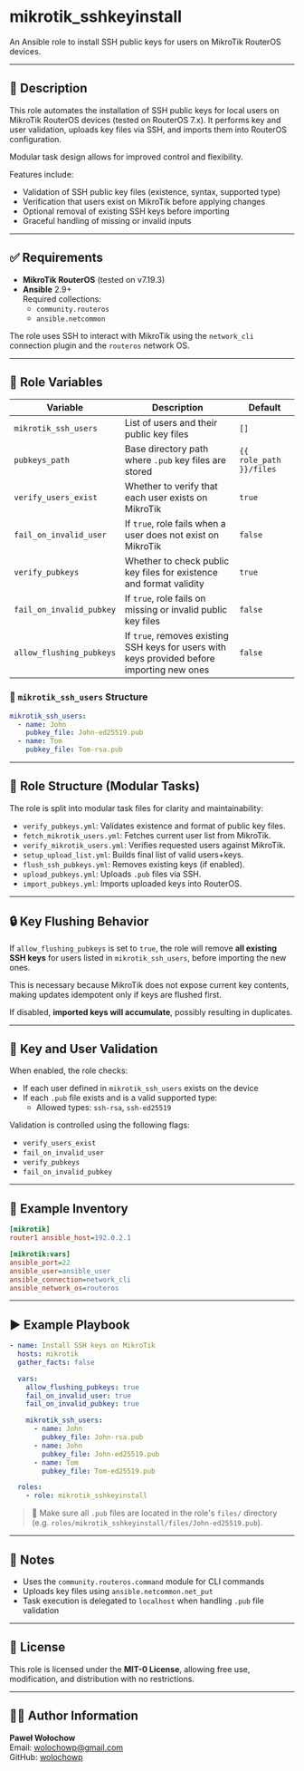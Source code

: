 # mikrotik_sshkeyinstall

An Ansible role to install SSH public keys for users on MikroTik RouterOS devices.

---

## 📄 Description

This role automates the installation of SSH public keys for local users on MikroTik RouterOS devices (tested on RouterOS 7.x). It performs key and user validation, uploads key files via SSH, and imports them into RouterOS configuration.

Modular task design allows for improved control and flexibility.

Features include:

- Validation of SSH public key files (existence, syntax, supported type)
- Verification that users exist on MikroTik before applying changes
- Optional removal of existing SSH keys before importing
- Graceful handling of missing or invalid inputs

---

## ✅ Requirements

- **MikroTik RouterOS** (tested on v7.19.3)
- **Ansible** 2.9+  
  Required collections:
  - `community.routeros`
  - `ansible.netcommon`

The role uses SSH to interact with MikroTik using the `network_cli` connection plugin and the `routeros` network OS.

---

## 📝 Role Variables

| Variable                   | Description                                                                                   | Default                        |
|---------------------------|-----------------------------------------------------------------------------------------------|--------------------------------|
| `mikrotik_ssh_users`      | List of users and their public key files                                                      | `[]`                           |
| `pubkeys_path`            | Base directory path where `.pub` key files are stored                                         | `{{ role_path }}/files`        |
| `verify_users_exist`      | Whether to verify that each user exists on MikroTik                                           | `true`                         |
| `fail_on_invalid_user`    | If `true`, role fails when a user does not exist on MikroTik                                  | `false`                        |
| `verify_pubkeys`          | Whether to check public key files for existence and format validity                           | `true`                         |
| `fail_on_invalid_pubkey`  | If `true`, role fails on missing or invalid public key files                                  | `false`                        |
| `allow_flushing_pubkeys`  | If `true`, removes existing SSH keys for users with keys provided before importing new ones   | `false`                        |

### 🔐 `mikrotik_ssh_users` Structure

```yaml
mikrotik_ssh_users:
  - name: John
    pubkey_file: John-ed25519.pub
  - name: Tom
    pubkey_file: Tom-rsa.pub
```

---

## 📁 Role Structure (Modular Tasks)

The role is split into modular task files for clarity and maintainability:

- `verify_pubkeys.yml`: Validates existence and format of public key files.
- `fetch_mikrotik_users.yml`: Fetches current user list from MikroTik.
- `verify_mikrotik_users.yml`: Verifies requested users against MikroTik.
- `setup_upload_list.yml`: Builds final list of valid users+keys.
- `flush_ssh_pubkeys.yml`: Removes existing keys (if enabled).
- `upload_pubkeys.yml`: Uploads `.pub` files via SSH.
- `import_pubkeys.yml`: Imports uploaded keys into RouterOS.

---

## 🔒 Key Flushing Behavior

If `allow_flushing_pubkeys` is set to `true`, the role will remove **all existing SSH keys** for users listed in `mikrotik_ssh_users`, before importing the new ones.

This is necessary because MikroTik does not expose current key contents, making updates idempotent only if keys are flushed first.

If disabled, **imported keys will accumulate**, possibly resulting in duplicates.

---

## 🧪 Key and User Validation

When enabled, the role checks:

- If each user defined in `mikrotik_ssh_users` exists on the device
- If each `.pub` file exists and is a valid supported type:
  - Allowed types: `ssh-rsa`, `ssh-ed25519`

Validation is controlled using the following flags:

- `verify_users_exist`
- `fail_on_invalid_user`
- `verify_pubkeys`
- `fail_on_invalid_pubkey`

---

## 🔧 Example Inventory

```ini
[mikrotik]
router1 ansible_host=192.0.2.1

[mikrotik:vars]
ansible_port=22
ansible_user=ansible_user
ansible_connection=network_cli
ansible_network_os=routeros
```

---

## ▶️ Example Playbook

```yaml
- name: Install SSH keys on MikroTik
  hosts: mikrotik
  gather_facts: false

  vars:
    allow_flushing_pubkeys: true
    fail_on_invalid_user: true
    fail_on_invalid_pubkey: true

    mikrotik_ssh_users:
      - name: John
        pubkey_file: John-rsa.pub
      - name: John
        pubkey_file: John-ed25519.pub
      - name: Tom
        pubkey_file: Tom-ed25519.pub

  roles:
    - role: mikrotik_sshkeyinstall
```

> 📂 Make sure all `.pub` files are located in the role's `files/` directory (e.g. `roles/mikrotik_sshkeyinstall/files/John-ed25519.pub`).

---

## 🧾 Notes

- Uses the `community.routeros.command` module for CLI commands
- Uploads key files using `ansible.netcommon.net_put`
- Task execution is delegated to `localhost` when handling `.pub` file validation

---

## 🪪 License

This role is licensed under the **MIT-0 License**, allowing free use, modification, and distribution with no restrictions.

---

## 🧑‍💻 Author Information

**Paweł Wołochow**  
Email: [wolochowp@gmail.com](mailto:wolochowp@gmail.com)  
GitHub: [wolochowp](https://github.com/wolochowp)